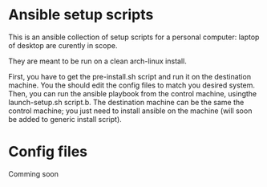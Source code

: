 # Ansible setup scripts

This is an ansible collection of setup scripts for a personal computer: laptop of desktop are curently in scope.

They are meant to be run on a clean arch-linux install.

First, you have to get the pre-install.sh script and run it on the destination machine. You the should edit the config files to match you desired system. 
Then, you can run the ansible playbook from the control machine, usingthe launch-setup.sh script.b. The destination machine can be the same the control machine; you just need to install ansible on the machine (will soon be added to generic install script).



# Config files

Comming soon
